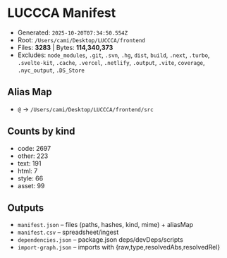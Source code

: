# LUCCCA Manifest

- Generated: `2025-10-20T07:34:50.554Z`
- Root: `/Users/cami/Desktop/LUCCCA/frontend`
- Files: **3283** | Bytes: **114,340,373**
- Excludes: `node_modules`, `.git`, `.svn`, `.hg`, `dist`, `build`, `.next`, `.turbo`, `.svelte-kit`, `.cache`, `.vercel`, `.netlify`, `.output`, `.vite`, `coverage`, `.nyc_output`, `.DS_Store`

## Alias Map
- `@` → `/Users/cami/Desktop/LUCCCA/frontend/src`

## Counts by kind
- code: 2697
- other: 223
- text: 191
- html: 7
- style: 66
- asset: 99

## Outputs
- `manifest.json` – files (paths, hashes, kind, mime) + aliasMap
- `manifest.csv` – spreadsheet/ingest
- `dependencies.json` – package.json deps/devDeps/scripts
- `import-graph.json` – imports with {raw,type,resolvedAbs,resolvedRel}
